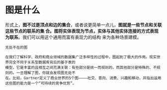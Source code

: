 图是什么
================================================================================
形式上，**图不过是顶点和边的集合**，或者说更简单一点儿，**图就是一些节点和关联这些节点的联系的集
合。图将实体表现为节点，实体与其他实体连接的方式表现为联系**。我们可以用这个通用而富有表现力的结构
来为各种场景建模。
```
无处不在的图

在我们了解科学、政府和商业领域的数据集广泛多样性的过程中，图起到了极大的作用。现实世界完全不同于关系型数据库背后的基于表的
模型，它是丰富的且相互之间充满关联：有些部分是统一而规则的，而其他部分是特殊的、不规则的。一旦理解了图，你就会发现图无处不
在。比如，Gartner定义了商业世界的5个图————社交、意向、消费、兴趣和移动，并指出运用这些图的能力是一个“可持续的竞争优势”。
```
